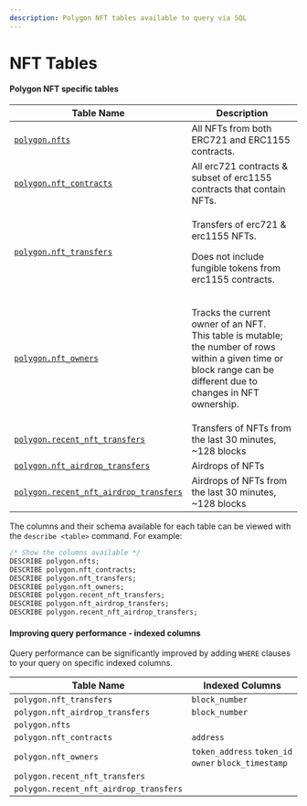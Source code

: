 ```yaml
---
description: Polygon NFT tables available to query via SQL
---
```


# NFT Tables

#### Polygon NFT specific tables

| Table Name                                                                   | Description                                                                                                                                                                  |
| ---------------------------------------------------------------------------- | ---------------------------------------------------------------------------------------------------------------------------------------------------------------------------- |
| [`polygon.nfts`](polygon.nfts.md)                                            | All NFTs from both ERC721 and ERC1155 contracts.                                                                                                                             |
| [`polygon.nft_contracts`](polygon.nft\_contracts.md)                         | All erc721 contracts & subset of erc1155 contracts that contain NFTs.                                                                                                        |
| [`polygon.nft_transfers`](polygon.nft\_transfers.md)                         | <p>Transfers of erc721 &#x26; erc1155 NFTs.</p><p>Does not include fungible tokens from erc1155 contracts.</p>                                                               |
| [`polygon.nft_owners`](polygon.nft\_owners.md)                               | <p>Tracks the current owner of an NFT.<br>This table is mutable; the number of rows within a given time or block range can be different due to changes in NFT ownership.</p> |
| [`polygon.recent_nft_transfers`](polygon.nft\_transfers.md)                  | Transfers of NFTs from the last 30 minutes, \~128 blocks                                                                                                                     |
| [`polygon.nft_airdrop_transfers`](polygon.nft\_airdrop\_transfers.md)        | Airdrops of NFTs                                                                                                                                                             |
| [`polygon.recent_nft_airdrop_transfers`](polygon.nft\_airdrop\_transfers.md) | Airdrops of NFTs from the last 30 minutes, \~128 blocks                                                                                                                      |

The columns and their schema available for each table can be viewed with the `describe <table>` command. For example:

```sql
/* Show the columns available */
DESCRIBE polygon.nfts;
DESCRIBE polygon.nft_contracts;
DESCRIBE polygon.nft_transfers;
DESCRIBE polygon.nft_owners;
DESCRIBE polygon.recent_nft_transfers;
DESCRIBE polygon.nft_airdrop_transfers;
DESCRIBE polygon.recent_nft_airdrop_transfers;
```

#### Improving query performance - indexed columns

Query performance can be significantly improved by adding `WHERE` clauses to your query on specific indexed columns.

| Table Name                             | Indexed Columns                                      |
| -------------------------------------- | ---------------------------------------------------- |
| `polygon.nft_transfers`                | `block_number`                                       |
| `polygon.nft_airdrop_transfers`        | `block_number`                                       |
| `polygon.nfts`                         |                                                      |
| `polygon.nft_contracts`                | `address`                                            |
| `polygon.nft_owners`                   | `token_address` `token_id` `owner` `block_timestamp` |
| `polygon.recent_nft_transfers`         |                                                      |
| `polygon.recent_nft_airdrop_transfers` |                                                      |
